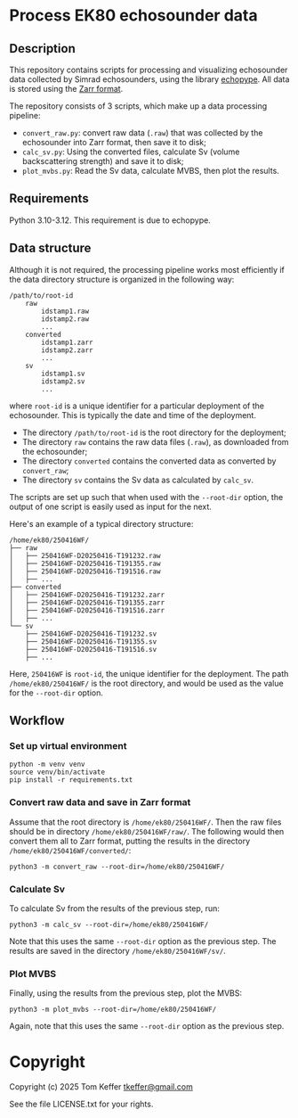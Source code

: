 # Process EK80 echosounder data

## Description

This repository contains scripts for processing and visualizing echosounder data
collected by Simrad echosounders, using the library
[echopype](https://github.com/OSOceanAcoustics/echopype). All data is stored
using the [Zarr format](https://zarr.dev/).

The repository consists of 3 scripts, which make up a data processing pipeline:

- `convert_raw.py`: convert raw data (`.raw`) that was collected by the echosounder
   into Zarr format, then save it to disk;
- `calc_sv.py`: Using the converted files, calculate Sv (volume
  backscattering strength) and save it to disk;
- `plot_mvbs.py`: Read the Sv data, calculate MVBS, then plot the results.

## Requirements

Python 3.10-3.12. This requirement is due to echopype. 

## Data structure

Although it is not required, the processing pipeline works most efficiently if
the data directory structure is organized in the following way:

```aiignore
/path/to/root-id
    raw
        idstamp1.raw
        idstamp2.raw
        ...
    converted
        idstamp1.zarr
        idstamp2.zarr
        ...
    sv
        idstamp1.sv
        idstamp2.sv
        ...
```

where `root-id` is a unique identifier for a particular deployment of the
echosounder. This is typically the date and time of the deployment.

- The directory `/path/to/root-id` is the root directory for the deployment;
- The directory `raw` contains the raw data files (`.raw`), as downloaded from the
  echosounder;
- The directory `converted` contains the converted data as converted 
  by `convert_raw`;
- The directory `sv` contains the Sv data as calculated by `calc_sv`.

The scripts are set up such that when used with the `--root-dir` option, the
output of one script is easily used as input for the next.

Here's an example of a typical directory structure:
```aiignore
/home/ek80/250416WF/
├── raw
│   ├── 250416WF-D20250416-T191232.raw
│   ├── 250416WF-D20250416-T191355.raw
│   ├── 250416WF-D20250416-T191516.raw
│   ├── ...
├── converted
│   ├── 250416WF-D20250416-T191232.zarr
│   ├── 250416WF-D20250416-T191355.zarr
│   ├── 250416WF-D20250416-T191516.zarr
│   ├── ...
└── sv
    ├── 250416WF-D20250416-T191232.sv
    ├── 250416WF-D20250416-T191355.sv
    ├── 250416WF-D20250416-T191516.sv
    ├── ...
```

Here, `250416WF` is `root-id`, the unique identifier for the deployment. The
path `/home/ek80/250416WF/` is the root directory, and would be used as the
value for the `--root-dir` option.

## Workflow

### Set up virtual environment

```shell
python -m venv venv
source venv/bin/activate
pip install -r requirements.txt
```

### Convert raw data and save in Zarr format

Assume that the root directory is `/home/ek80/250416WF/`. Then the
raw files should be in directory `/home/ek80/250416WF/raw/`. The
following would then convert them all to Zarr format, putting the results in the
directory `/home/ek80/250416WF/converted/`:

```shell
python3 -m convert_raw --root-dir=/home/ek80/250416WF/
```


### Calculate Sv

To calculate Sv from the results of the previous step, run:

```shell
python3 -m calc_sv --root-dir=/home/ek80/250416WF/
```

Note that this uses the same `--root-dir` option as the previous step. The
results are saved in the directory `/home/ek80/250416WF/sv/`.

### Plot MVBS

Finally, using the results from the previous step, plot the MVBS:

```shell
python3 -m plot_mvbs --root-dir=/home/ek80/250416WF/
```

Again, note that this uses the same `--root-dir` option as the previous step.


# Copyright

Copyright (c) 2025 Tom Keffer <tkeffer@gmail.com>

See the file LICENSE.txt for your rights.
